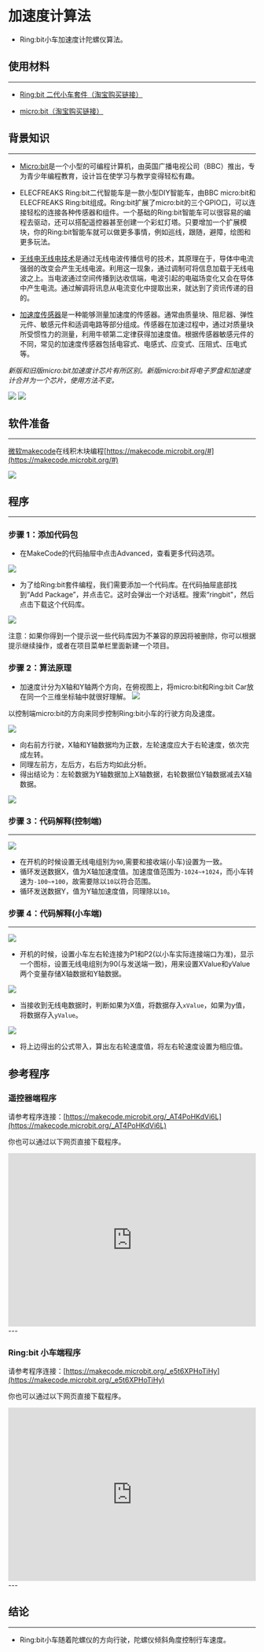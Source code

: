 # 加速度计算法

- Ring:bit小车加速度计陀螺仪算法。

## 使用材料
---

- [Ring:bit 二代小车套件（淘宝购买链接）](https://item.taobao.com/item.htm?ft=t&id=608540718403)

- [micro:bit（淘宝购买链接）](https://item.taobao.com/item.htm?ft=t&id=562621059348)

## 背景知识
---

- [Micro:bit](http://microbit.org/)是一个小型的可编程计算机，由英国广播电视公司（BBC）推出，专为青少年编程教育，设计旨在使学习与教学变得轻松有趣。

- ELECFREAKS Ring:bit二代智能车是一款小型DIY智能车，由BBC micro:bit和ELECFREAKS Ring:bit组成。Ring:bit扩展了micro:bit的三个GPIO口，可以连接轻松的连接各种传感器和组件。一个基础的Ring:bit智能车可以很容易的编程去驱动，还可以搭配遥控器甚至创建一个彩虹灯塔。只要增加一个扩展模块，你的Ring:bit智能车就可以做更多事情，例如巡线，跟随，避障，绘图和更多玩法。

- [无线电无线电技术](https://baike.baidu.com/item/%E6%97%A0%E7%BA%BF%E7%94%B5/3979?fr=aladdin)是通过无线电波传播信号的技术，其原理在于，导体中电流强弱的改变会产生无线电波。利用这一现象，通过调制可将信息加载于无线电波之上。当电波通过空间传播到达收信端，电波引起的电磁场变化又会在导体中产生电流。通过解调将讯息从电流变化中提取出来，就达到了资讯传递的目的。

- [加速度传感器](https://baike.baidu.com/item/%E5%8A%A0%E9%80%9F%E5%BA%A6%E4%BC%A0%E6%84%9F%E5%99%A8/8719004)是一种能够测量加速度的传感器。通常由质量块、阻尼器、弹性元件、敏感元件和适调电路等部分组成。传感器在加速过程中，通过对质量块所受惯性力的测量，利用牛顿第二定律获得加速度值。根据传感器敏感元件的不同，常见的加速度传感器包括电容式、电感式、应变式、压阻式、压电式等。

 *新版和旧版micro:bit加速度计芯片有所区别。新版micro:bit将电子罗盘和加速度计合并为一个芯片，使用方法不变。*

 ![](./images/2n6TbVZ.png)  ![](./images/F0frwo6.jpg)


## 软件准备
---

[微软makecode](https://makecode.microbit.org/#)在线积木块编程[https://makecode.microbit.org/#](https://makecode.microbit.org/#)

 ![](./images/cp88kPs.png)

## 程序
---
### 步骤 1：添加代码包
- 在MakeCode的代码抽屉中点击Advanced，查看更多代码选项。

![](./images/2qCyzQ7.png)

- 为了给Ring:bit套件编程，我们需要添加一个代码库。在代码抽屉底部找到“Add Package”，并点击它。这时会弹出一个对话框。搜索“ringbit"，然后点击下载这个代码库。

![](./images/1Wq2Mov.jpg)

注意：如果你得到一个提示说一些代码库因为不兼容的原因将被删除，你可以根据提示继续操作，或者在项目菜单栏里面新建一个项目。

### 步骤 2：算法原理

- 加速度计分为X轴和Y轴两个方向，在俯视图上，将micro:bit和Ring:bit Car放在同一个三维坐标轴中就很好理解。
![](./images/4jVn6rG.jpg)

 以控制端micro:bit的方向来同步控制Ring:bit小车的行驶方向及速度。

![](./images/NGnp5Ya.jpg)

- 向右前方行驶，X轴和Y轴数据均为正数，左轮速度应大于右轮速度，依次完成左转。
- 同理左前方，左后方，右后方均如此分析。
- 得出结论为：左轮数据为Y轴数据加上X轴数据，右轮数据位Y轴数据减去X轴数据。

![](./images/8oOCEWj.png)

### 步骤 3：代码解释(控制端) ###
---

![](./images/xxvSu1T.png)

- 在开机的时候设置无线电组别为`90`,需要和接收端(小车)设置为一致。
- 循环发送数据X，值为X轴加速度值。加速度值范围为`-1024~+1024`，而小车转速为`-100~+100`，故需要除以`10`以符合范围。
- 循环发送数据Y，值为Y轴加速度值，同理除以`10`。

### 步骤 4：代码解释(小车端)
---

![](./images/JsLkJ1t.png)

- 开机的时候，设置小车左右轮连接为P1和P2(以小车实际连接端口为准)，显示一个图标，设置无线电组别为90(与发送端一致)，用来设置XValue和yValue两个变量存储X轴数据和Y轴数据。

![](./images/A5gqKjZ.png)

- 当接收到无线电数据时，判断如果为X值，将数据存入`xValue`，如果为y值，将数据存入`yValue`。

![](./images/a3uTwmH.png)

- 将上边得出的公式带入，算出左右轮速度值，将左右轮速度设置为相应值。


## 参考程序 ##
### 遥控器端程序
请参考程序连接：[https://makecode.microbit.org/_AT4PoHKdVi6L](https://makecode.microbit.org/_AT4PoHKdVi6L)

你也可以通过以下网页直接下载程序。

<div style="position:relative;height:0;padding-bottom:70%;overflow:hidden;"><iframe style="position:absolute;top:0;left:0;width:100%;height:100%;" src="https://makecode.microbit.org/#pub:_AT4PoHKdVi6L" frameborder="0" sandbox="allow-popups allow-forms allow-scripts allow-same-origin"></iframe></div>  
---

### Ring:bit 小车端程序 ###
请参考程序连接：[https://makecode.microbit.org/_e5t6XPHoTiHy](https://makecode.microbit.org/_e5t6XPHoTiHy)

你也可以通过以下网页直接下载程序。

<div style="position:relative;height:0;padding-bottom:70%;overflow:hidden;"><iframe style="position:absolute;top:0;left:0;width:100%;height:100%;" src="https://makecode.microbit.org/#pub:_e5t6XPHoTiHy" frameborder="0" sandbox="allow-popups allow-forms allow-scripts allow-same-origin"></iframe></div>  
---


## 结论
---
- Ring:bit小车随着陀螺仪的方向行驶，陀螺仪倾斜角度控制行车速度。
